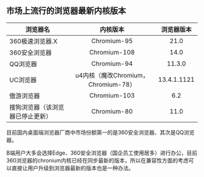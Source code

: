 ## 市场上流行的浏览器最新内核版本

|浏览器名|内核版本|浏览器版本
|---|:--:|:--:|
|360极速浏览器.X|Chromium-95|21.0
|360安全浏览器|Chromium-108|14.0
|QQ浏览器|Chromium-94|11.3.0
|UC浏览器|u4内核（魔改Chromium，Chromium-78）|13.4.1.1121
|傲游浏览器|Chromium-103|6.2
|搜狗浏览器（该浏览器已停止更新）|Chromium-80|11.0


目前国内桌面端浏览器厂商中市场份额第一的是360安全浏览器、其次是QQ浏览器。

B端用户大多会选择Edge、360安全浏览器（国企员工使用居多）进行办公，目前360浏览器的chronium内核已经在同步最新的版本，所以在兼容性方面的考虑可以直接让用户升级到浏览器最新的版本也是一种办法。